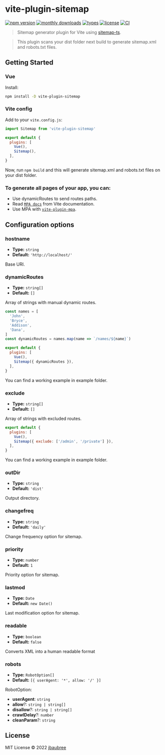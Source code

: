 # vite-plugin-sitemap

[![npm version](https://badgen.net/npm/v/vite-plugin-sitemap)](https://www.npmjs.com/package/vite-plugin-sitemap)
[![monthly downloads](https://badgen.net/npm/dm/vite-plugin-sitemap)](https://www.npmjs.com/package/vite-plugin-sitemap)
[![types](https://badgen.net/npm/types/vite-plugin-sitemap)](https://github.com/jbaubree/vite-plugin-sitemap/blob/main/src/types.ts)
[![license](https://badgen.net/npm/license/vite-plugin-sitemap)](https://github.com/jbaubree/vite-plugin-sitemap/blob/main/LICENSE)
[![CI](https://github.com/jbaubree/vite-plugin-sitemap/actions/workflows/ci.yml/badge.svg?branch=main)](https://github.com/jbaubree/vite-plugin-sitemap/actions/workflows/ci.yml)

> Sitemap generator plugin for Vite using [sitemap-ts](https://github.com/jbaubree/sitemap-ts).

> This plugin scans your dist folder next build to generate sitemap.xml and robots.txt files.

## Getting Started

### Vue

Install:

```bash
npm install -D vite-plugin-sitemap
```

### Vite config

Add to your `vite.config.js`:

```js
import Sitemap from 'vite-plugin-sitemap'

export default {
  plugins: [
    Vue(),
    Sitemap(),
  ],
}
```

Now, run `npm build` and this will generate sitemap.xml and robots.txt files on your dist folder.

### To generate all pages of your app, you can:
- Use dynamicRoutes to send routes paths.
- Read [`MPA docs`](https://vitejs.dev/guide/build.html#multi-page-app) from Vite documentation.
- Use MPA with [`vite-plugin-mpa`](https://github.com/IndexXuan/vite-plugin-mpa).


## Configuration options

### hostname

- **Type:** `string`
- **Default:** `'http://localhost/'`

Base URI.

### dynamicRoutes

- **Type:** `string[]`
- **Default:** `[]`

Array of strings with manual dynamic routes.
```js
const names = [
  'John',
  'Bryce',
  'Addison',
  'Dana',
]
const dynamicRoutes = names.map(name => `/names/${name}`)

export default {
  plugins: [
    Vue(),
    Sitemap({ dynamicRoutes }),
  ],
}
```

You can find a working example in example folder.

### exclude

- **Type:** `string[]`
- **Default:** `[]`

Array of strings with excluded routes.
```js
export default {
  plugins: [
    Vue(),
    Sitemap({ exclude: ['/admin', '/private'] }),
  ],
}
```

You can find a working example in example folder.

### outDir

- **Type:** `string`
- **Default:** `'dist'`

Output directory.

### changefreq

- **Type:** `string`
- **Default:** `'daily'`

Change frequency option for sitemap.

### priority

- **Type:** `number`
- **Default:** `1`

Priority option for sitemap.

### lastmod

- **Type:** `Date`
- **Default:** `new Date()`

Last modification option for sitemap.

### readable

- **Type:** `boolean`
- **Default:** `false`

Converts XML into a human readable format

### robots

- **Type:** `RobotOption[]`
- **Default:** `[{ userAgent: '*', allow: '/' }]`

RobotOption:
- **userAgent**: `string`
- **allow**?: `string | string[]`
- **disallow**?: `string | string[]`
- **crawlDelay**?: `number`
- **cleanParam**?: `string`

## License

MIT License © 2022 [jbaubree](https://github.com/jbaubree)
